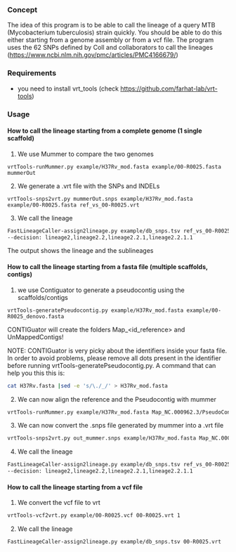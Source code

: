 
### Concept
The idea of this program is to be able to call the lineage of a query MTB (Mycobacterium tuberculosis) strain quickly. You should be able to do this either starting from a genome assembly or from a vcf file. The program uses the 62 SNPs defined by Coll and collaborators to call the lineages (https://www.ncbi.nlm.nih.gov/pmc/articles/PMC4166679/)

### Requirements
* you need to install vrt_tools (check https://github.com/farhat-lab/vrt-tools)

### Usage

#### How to call the lineage starting from a complete genome (1 single scaffold)
1. We use Mummer to compare the two genomes
```
vrtTools-runMummer.py example/H37Rv_mod.fasta example/00-R0025.fasta mummerOut
```

2. We generate a .vrt file with the SNPs and INDELs
```
vrtTools-snps2vrt.py mummerOut.snps example/H37Rv_mod.fasta example/00-R0025.fasta ref_vs_00-R0025.vrt

```
3. We call the lineage
```bash
FastLineageCaller-assign2lineage.py example/db_snps.tsv ref_vs_00-R0025.vrt
--decision: lineage2,lineage2.2,lineage2.2.1,lineage2.2.1.1
```

The output shows the lineage and the sublineages

#### How to call the lineage starting from a fasta file (multiple scaffolds, contigs)
1. we use Contiguator to generate a pseudocontig using the scaffolds/contigs

```
vrtTools-generatePseudocontig.py example/H37Rv_mod.fasta example/00-R0025_denovo.fasta
```

CONTIGuator will create the folders Map_<id_reference> and UnMappedContigs!


NOTE: CONTIGuator is very picky about the identifiers inside your fasta file. In order to avoid problems, please remove all dots present in the identifier before running vrtTools-generatePseudocontig.py. A command that can help you this this is:
```bash
cat H37Rv.fasta |sed -e 's/\./_/' > H37Rv_mod.fasta
```

2. We can now align the reference and the Pseudocontig with mummer
```bash
vrtTools-runMummer.py example/H37Rv_mod.fasta Map_NC.000962.3/PseudoContig.fsa out_mummer
```

3. We can now convert the .snps file generated by mummer into a .vrt file
```bash
vrtTools-snps2vrt.py out_mummer.snps example/H37Rv_mod.fasta Map_NC.000962.3/PseudoContig.fsa ref_vs_00-R0025.vrt
```

4. We call the lineage
```bash
FastLineageCaller-assign2lineage.py example/db_snps.tsv ref_vs_00-R0025.vrt
--decision: lineage2,lineage2.2,lineage2.2.1,lineage2.2.1.1
```

#### How to call the lineage starting from a vcf file
1. We convert the vcf file to vrt
```bash
vrtTools-vcf2vrt.py example/00-R0025.vcf 00-R0025.vrt 1
```

2. We call the lineage
```
FastLineageCaller-assign2lineage.py example/db_snps.tsv 00-R0025.vrt
```








